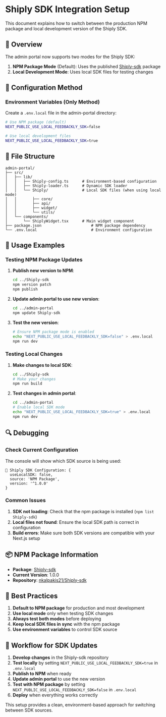 # Shiply SDK Integration Setup

This document explains how to switch between the production NPM package and local development version of the Shiply SDK.

## 🎯 Overview

The admin portal now supports two modes for the Shiply SDK:

1. **NPM Package Mode** (Default): Uses the published [Shiply-sdk](https://www.npmjs.com/package/Shiply-sdk) package
2. **Local Development Mode**: Uses local SDK files for testing changes

## 🔧 Configuration Method

### Environment Variables (Only Method)

Create a `.env.local` file in the admin-portal directory:

```bash
# Use NPM package (default)
NEXT_PUBLIC_USE_LOCAL_FEEDBACKLY_SDK=false

# Use local development files
NEXT_PUBLIC_USE_LOCAL_FEEDBACKLY_SDK=true
```

## 📁 File Structure

```
admin-portal/
├── src/
│   ├── lib/
│   │   ├── Shiply-config.ts      # Environment-based configuration
│   │   ├── Shiply-loader.ts      # Dynamic SDK loader
│   │   └── Shiply/               # Local SDK files (when using local mode)
│   │       ├── core/
│   │       ├── api/
│   │       ├── widget/
│   │       └── utils/
│   └── components/
│       └── ShiplyWidget.tsx      # Main widget component
├── package.json                      # NPM package dependency
└── .env.local                        # Environment configuration
```

## 🚀 Usage Examples

### Testing NPM Package Updates

1. **Publish new version to NPM**:
   ```bash
   cd ../Shiply-sdk
   npm version patch
   npm publish
   ```

2. **Update admin portal to use new version**:
   ```bash
   cd ../admin-portal
   npm update Shiply-sdk
   ```

3. **Test the new version**:
   ```bash
   # Ensure NPM package mode is enabled
   echo "NEXT_PUBLIC_USE_LOCAL_FEEDBACKLY_SDK=false" > .env.local
   npm run dev
   ```

### Testing Local Changes

1. **Make changes to local SDK**:
   ```bash
   cd ../Shiply-sdk
   # Make your changes
   npm run build
   ```

2. **Test changes in admin portal**:
   ```bash
   cd ../admin-portal
   # Enable local SDK mode
   echo "NEXT_PUBLIC_USE_LOCAL_FEEDBACKLY_SDK=true" > .env.local
   npm run dev
   ```

## 🔍 Debugging

### Check Current Configuration

The console will show which SDK source is being used:

```
🔧 Shiply SDK Configuration: {
  useLocalSDK: false,
  source: 'NPM Package',
  version: '^1.0.0'
}
```

### Common Issues

1. **SDK not loading**: Check that the npm package is installed (`npm list Shiply-sdk`)
2. **Local files not found**: Ensure the local SDK path is correct in configuration
3. **Build errors**: Make sure both SDK versions are compatible with your Next.js setup

## 📦 NPM Package Information

- **Package**: [Shiply-sdk](https://www.npmjs.com/package/Shiply-sdk)
- **Current Version**: 1.0.0
- **Repository**: [nkalpakis21/Shiply-sdk](https://github.com/nkalpakis21/Shiply-sdk)

## 🎯 Best Practices

1. **Default to NPM package** for production and most development
2. **Use local mode** only when testing SDK changes
3. **Always test both modes** before deploying
4. **Keep local SDK files in sync** with the npm package
5. **Use environment variables** to control SDK source

## 🔄 Workflow for SDK Updates

1. **Develop changes** in the Shiply-sdk repository
2. **Test locally** by setting `NEXT_PUBLIC_USE_LOCAL_FEEDBACKLY_SDK=true` in `.env.local`
3. **Publish to NPM** when ready
4. **Update admin portal** to use the new version
5. **Test with NPM package** by setting `NEXT_PUBLIC_USE_LOCAL_FEEDBACKLY_SDK=false` in `.env.local`
6. **Deploy** when everything works correctly

This setup provides a clean, environment-based approach for switching between SDK sources.
